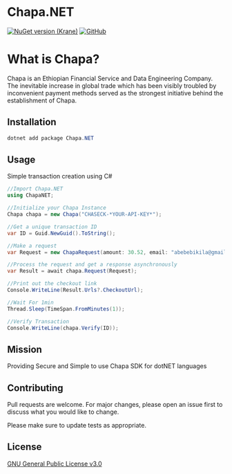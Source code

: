 # Chapa.NET
[![NuGet version (Krane)](https://img.shields.io/nuget/v/Chapa.NET.svg)](https://www.nuget.org/packages/Chapa.NET)
[![GitHub](https://img.shields.io/github/license/kerodkibatu/chapa.net)](https://www.gnu.org/licenses/gpl-3.0.txt)

# What is Chapa?

Chapa is an Ethiopian Financial Service and Data Engineering Company. The inevitable increase in global trade which has been visibly troubled by inconvenient payment methods served as the strongest initiative behind the establishment of Chapa.

## Installation

```powershell
dotnet add package Chapa.NET
```

## Usage

Simple transaction creation using C#

```csharp
//Import Chapa.NET
using ChapaNET;

//Initialize your Chapa Instance
Chapa chapa = new Chapa("CHASECK-*YOUR-API-KEY*");

//Get a unique transaction ID
var ID = Guid.NewGuid().ToString();

//Make a request
var Request = new ChapaRequest(amount: 30.52, email: "abebebikila@gmail.com", first_name: "Abebe", last_name: "Bikila", tx_ref: ID);

//Process the request and get a response asynchronously
var Result = await chapa.Request(Request);

//Print out the checkout link
Console.WriteLine(Result.Urls?.CheckoutUrl);

//Wait For 1min
Thread.Sleep(TimeSpan.FromMinutes(1));

//Verify Transaction
Console.WriteLine(chapa.Verify(ID));
```
## Mission
Providing Secure and Simple to use Chapa SDK for dotNET languages

## Contributing
Pull requests are welcome. For major changes, please open an issue first to discuss what you would like to change.

Please make sure to update tests as appropriate.

## License
[GNU General Public License v3.0](https://www.gnu.org/licenses/gpl-3.0.txt)
